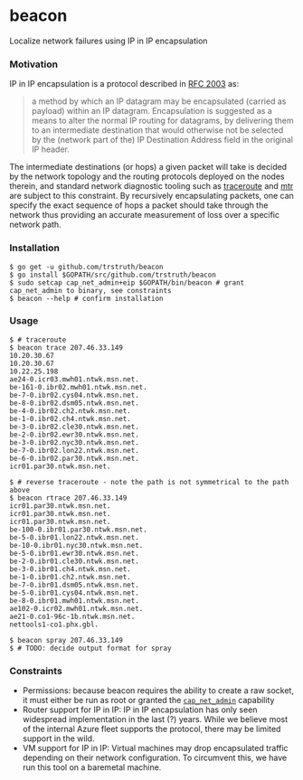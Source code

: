 # beacon
Localize network failures using IP in IP encapsulation

### Motivation
IP in IP encapsulation is a protocol described in [RFC 2003](https://tools.ietf.org/html/rfc2003) as:
> a method by which an IP datagram may be encapsulated (carried as payload) within an IP datagram. Encapsulation is suggested as a means to alter the normal IP routing for datagrams, by delivering them to an intermediate destination that would otherwise not be selected by the (network part of the) IP Destination Address field in the original IP header.

The intermediate destinations (or hops) a given packet will take is decided by the network topology and the routing protocols deployed on the nodes therein, and standard network diagnostic tooling such as [traceroute](https://en.wikipedia.org/wiki/Traceroute) and [mtr](https://en.wikipedia.org/wiki/MTR_(software)) are subject to this constraint. By recursively encapsulating packets, one can specify the exact sequence of hops a packet should take through the network thus providing an accurate measurement of loss over a specific network path.

### Installation
```
$ go get -u github.com/trstruth/beacon
$ go install $GOPATH/src/github.com/trstruth/beacon
$ sudo setcap cap_net_admin+eip $GOPATH/bin/beacon # grant cap_net_admin to binary, see constraints
$ beacon --help # confirm installation
```

### Usage
```
$ # traceroute
$ beacon trace 207.46.33.149
10.20.30.67
10.20.30.67
10.22.25.198
ae24-0.icr03.mwh01.ntwk.msn.net.
be-161-0.ibr02.mwh01.ntwk.msn.net.
be-7-0.ibr02.cys04.ntwk.msn.net.
be-8-0.ibr02.dsm05.ntwk.msn.net.
be-4-0.ibr02.ch2.ntwk.msn.net.
be-1-0.ibr02.ch4.ntwk.msn.net.
be-3-0.ibr02.cle30.ntwk.msn.net.
be-2-0.ibr02.ewr30.ntwk.msn.net.
be-3-0.ibr02.nyc30.ntwk.msn.net.
be-7-0.ibr02.lon22.ntwk.msn.net.
be-6-0.ibr02.par30.ntwk.msn.net.
icr01.par30.ntwk.msn.net.
```

```
$ # reverse traceroute - note the path is not symmetrical to the path above
$ beacon rtrace 207.46.33.149
icr01.par30.ntwk.msn.net.
icr01.par30.ntwk.msn.net.
icr01.par30.ntwk.msn.net.
be-100-0.ibr01.par30.ntwk.msn.net.
be-5-0.ibr01.lon22.ntwk.msn.net.
be-10-0.ibr01.nyc30.ntwk.msn.net.
be-5-0.ibr01.ewr30.ntwk.msn.net.
be-2-0.ibr01.cle30.ntwk.msn.net.
be-3-0.ibr01.ch4.ntwk.msn.net.
be-1-0.ibr01.ch2.ntwk.msn.net.
be-7-0.ibr01.dsm05.ntwk.msn.net.
be-5-0.ibr01.cys04.ntwk.msn.net.
be-8-0.ibr01.mwh01.ntwk.msn.net.
ae102-0.icr02.mwh01.ntwk.msn.net.
ae21-0.co1-96c-1b.ntwk.msn.net.
nettools1-co1.phx.gbl.
```

```
$ beacon spray 207.46.33.149
$ # TODO: decide output format for spray
```

### Constraints
- Permissions: because beacon requires the ability to create a raw socket, it must either be run as root or granted the [`cap_net_admin`](http://man7.org/linux/man-pages/man7/capabilities.7.html) capability
- Router support for IP in IP: IP in IP encapsulation has only seen widespread implementation in the last (?) years.  While we believe most of the internal Azure fleet supports the protocol, there may be limited support in the wild.
- VM support for IP in IP: Virtual machines may drop encapsulated traffic depending on their network configuration.  To circumvent this, we have run this tool on a baremetal machine.
